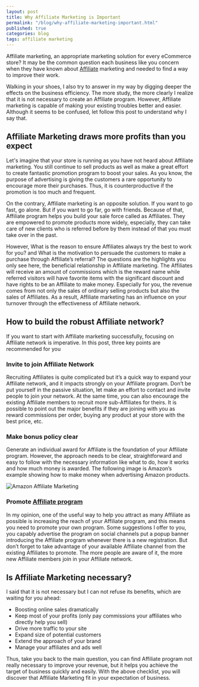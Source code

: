 ```yaml
---
layout: post
title: Why Affiliate Marketing is Important
permalink: "/blog/why-affiliate-marketing-important.html"
published: true
categories: blog
tags: affiliate marketing
---
```


Affiliate marketing, an appropriate marketing solution for every eCommerce store? It may be the common question each business like you concern when they have known about [Affiliate](https://www.mageplaza.com/magento-affiliate-extension/) marketing and needed to find a way to improve their work.

Walking in your shoes, I also try to answer in my way by digging deeper the effects on the business efficiency. The more study, the more clearly I realize that it is not necessary to create an Affiliate program. However, Affiliate marketing is capable of making your existing troubles better and easier. Although it seems to be confused, let follow this post to understand why I say that.

## Affiliate Marketing draws more profits than you expect


Let's imagine that your store is running as you have not heard about Affiliate marketing. You still continue to sell products as well as make a great effort to create fantastic promotion program to boost your sales. As you know, the purpose of advertising is giving the customers a rare opportunity to encourage more their purchases. Thus, it is counterproductive if the promotion is too much and frequent.

On the contrary, Affiliate marketing is an opposite solution. If you want to go fast, go alone. But if you want to go far, go with friends. Because of that, Affiliate program helps you build your sale force called as Affiliates. They are empowered to promote products more widely, especially, they can take care of new clients who is referred before by them instead of that you must take over in the past.

However, What is the reason to ensure Affiliates always try the best to work for you? and What is the motivation to persuade the customers to make a purchase through Affiliate’s referral? The questions are the highlights you only see here, the beneficial relationship in Affiliate marketing. The Affiliates will receive an amount of commissions which is the reward name while referred visitors will have favorite items with the significant discount and have rights to be an Affiliate to make money. Especially for you, the revenue comes from not only the sales of ordinary selling products but also the sales of Affiliates. As a result, Affiliate marketing has an influence on your turnover through the effectiveness of Affiliate network.

## How to build the robust Affiliate network?


If you want to start with Affiliate marketing successfully, focusing on Affiliate network is imperative. In this post, three key points are recommended for you

### Invite to join Affiliate Network

Recruiting Affiliates is quite complicated but it’s a quick way to expand your Affiliate network, and it impacts strongly on your Affiliate program. Don’t be put yourself in the passive situation, let make an effort to contact and invite people to join your network. At the same time, you can also encourage the existing Affiliate members to recruit more sub-Affiliates for theirs. It is possible to point out the major benefits if they are joining with you as reward commissions per order, buying any product at your store with the best price, etc.

### Make bonus policy clear

Generate an individual award for Affiliate is the foundation of your Affiliate program. However, the approach needs to be clear, straightforward and easy to follow with the necessary information like what to do, how it works and how much money is awarded. The following image is Amazon’s example showing how to make money when advertising Amazon products.

![Amazon Affiliate Marketing](https://lh3.googleusercontent.com/rd2SmfuQ6KNUfcyFxohYKFbjyj4fEqCNvmijCJ0zPBk-wvao4vKvk-_WqGgAfEAr44dwaLjPwE9wAcLb1ZTwf15t5Y3-j0bAN7_1n9bVeKrUUhOm3ZqMuwRXvD3lMWMvgpFvU5jO)

### Promote [Affiliate program](https://www.mageplaza.com/magento-affiliate-extension/)

In my opinion, one of the useful way to help you attract as many Affiliate as possible is increasing the reach of your Affiliate program, and this means you need to promote your own program. Some suggestions I offer to you, you capably advertise the program on social channels put a popup banner introducing the Affiliate program whenever there is a new registration. But don’t forget to take advantage of your available Affiliate channel from the existing Affiliates to promote. The more people are aware of it, the more new Affiliate members join in your Affiliate network.

## Is Affiliate Marketing necessary?


I said that it is not necessary but I can not refuse its benefits, which are waiting for you ahead:

* Boosting online sales dramatically
* Keep most of your profits (only pay commissions your affiliates who directly help you sell)
* Drive more traffic to your site
* Expand size of potential customers
* Extend the approach of your brand
* Manage your affiliates and ads well

Thus, take you back to the main question, you can find Affiliate program not really necessary to improve your revenue, but it helps you achieve the target of business quickly and easily. With the above checklist, you will discover that Affiliate Marketing fit in your expectation of business.

